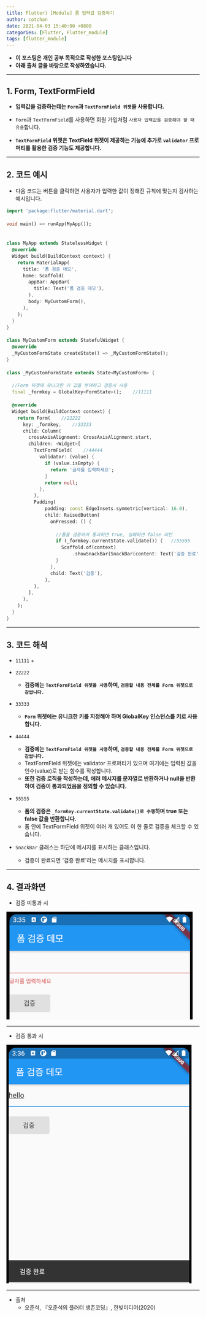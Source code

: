 ```yaml
---
title: Flutter) [Module] 폼 입력값 검증하기
author: cotchan
date: 2021-04-03 15:40:00 +0800
categories: [Flutter, Flutter_module]
tags: [flutter_module]   
---
```


+ **이 포스팅은 개인 공부 목적으로 작성한 포스팅입니다**
+ **아래 출처 글을 바탕으로 작성하였습니다.**

---

## 1. Form, TextFormField

+ **입력값을 검증하는데는 `Form`과 `TextFormField 위젯`을 사용합니다.**
- `Form`과 `TextFormField`를 사용하면 회원 가입처럼 `사용자 입력값을 검증해야 할 때 유용`합니다.
+ **`TextFormField` 위젯은 TextField 위젯이 제공하는 기능에 추가로 `validator` 프로퍼티를 활용한 검증 기능도 제공합니다.**

---

## 2. 코드 예시

- 다음 코드는 버튼을 클릭하면 사용자가 입력한 값이 정해진 규칙에 맞는지 검사하는 예시입니다.  

```dart
import 'package:flutter/material.dart';

void main() => runApp(MyApp());


class MyApp extends StatelessWidget {
  @override
  Widget build(BuildContext context) {
    return MaterialApp(
      title: '폼 검증 데모',
      home: Scaffold(
        appBar: AppBar(
          title: Text('폼 검증 데모'),
        ),
        body: MyCustomForm(),
      ),
    );
  }
}

class MyCustomForm extends StatefulWidget {
  @override
  _MyCustomFormState createState() => _MyCustomFormState();
}

class _MyCustomFormState extends State<MyCustomForm> {

  //Form 위젯에 유니크한 키 값을 부여하고 검증시 사용
  final _formkey = GlobalKey<FormState>();    //11111

  @override
  Widget build(BuildContext context) {
    return Form(    //22222
      key: _formkey,    //33333
      child: Column(
        crossAxisAlignment: CrossAxisAlignment.start,
        children: <Widget>[
          TextFormField(    //44444
            validator: (value) {
              if (value.isEmpty) {
                return '글자를 입력하세요';
              }
              return null;
            },
          ),
          Padding(
              padding: const EdgeInsets.symmetric(vertical: 16.0),
              child: RaisedButton(
                onPressed: () {

                  //폼을 검증하여 통과하면 true, 실패하면 false 리턴
                  if (_formkey.currentState.validate()) {   //55555
                    Scaffold.of(context)
                        .showSnackBar(SnackBar(content: Text('검증 완료')));
                  }
                },
                child: Text('검증'),
              ),
          ),
        ],
      ),
    );
  }
}
```

---

## 3. 코드 해석

+ `11111`
  +

+ `22222`
  + **검증에는 `TextFormField 위젯을 사용`하며, `검증할 내용 전체를 Form 위젯으로 감쌉니다.`**

+ `33333`
  + **`Form` 위젯에는 유니크한 키를 지정해야 하며 GlobalKey<FormState> 인스턴스를 키로 사용합니다.**
 
+ `44444`
  + **검증에는 `TextFormField 위젯을 사용`하며, `검증할 내용 전체를 Form 위젯으로 감쌉니다.`**
  + TextFormField 위젯에는 validator 프로퍼티가 있으며 여기에는 입력된 값을 인수(value)로 받는 함수를 작성합니다.
  + **또한 검증 로직을 작성하는데, 에러 메시지를 문자열로 반환하거나 null을 반환하여 검증이 통과되었음을 정의할 수 있습니다.**

+ `55555`
  + **폼의 검증은 `_formKey.currentState.validate()로 수행`하며 true 또는 false 값을 반환합니다.**
  + 폼 안에 TextFormField 위젯이 여러 개 있어도 이 한 줄로 검증을 체크할 수 있습니다.

+ `SnackBar` 클래스는 하단에 메시지를 표시하는 클래스입니다.
  + 검증이 완료되면 '검증 완료'라는 메시지를 표시합니다.

---

## 4. 결과화면

+ 검증 미통과 시

![Desktop View](/assets/img/post/flutter/2021-04-02-module-03.png)

---

+ 검증 통과 시

![Desktop View](/assets/img/post/flutter/2021-04-02-module-04.png)

---

+ 출처
  + 오준석, 『오준석의 플러터 생존코딩』, 한빛미디어(2020)

